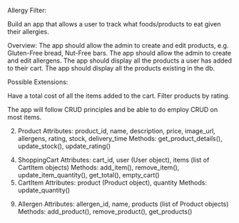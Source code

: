 Allergy Filter:

Build an app that allows a user to track what foods/products to eat given their allergies.

Overview:
The app should allow the admin to create and edit products, e.g. Gluten-Free bread, Nut-Free bars.
The app should allow the admin to create and edit allergens.
The app should display all the products a user has added to their cart.
The app should display all the products existing in the db.

Possible Extensions:

Have a total cost of all the items added to the cart.
Filter products by rating.

The app will follow CRUD principles and be able to do employ CRUD on most items.

<!-- 1. User(MIGHT) As extention
Attributes: user_id, username, email, password, shipping_address, billing_address
Methods: register(), login(), update_profile(), update_password(), add_address(), remove_address(), get_order_history() -->
2. Product
Attributes: product_id, name, description, price, image_url, allergens, rating, stock, delivery_time
Methods: get_product_details(), update_stock(), update_rating()
<!-- 3. Category (MIGHT)
Attributes: category_id, name, products (list of Product objects)
Methods: add_product(), remove_product(), get_products() -->
4. ShoppingCart
Attributes: cart_id, user (User object), items (list of CartItem objects)
Methods: add_item(), remove_item(), update_item_quantity(), get_total(), empty_cart()
5. CartItem
Attributes: product (Product object), quantity
Methods: update_quantity()
<!-- 6. Order(MOST LIKELY WONT)
Attributes: order_id, user (User object), items (list of OrderItem objects), order_date, shipping_address, billing_address, order_status
Methods: place_order(), cancel_order(), update_order_status(), get_order_details() -->
<!-- 7. OrderItem(MOST LIKELY WONT)
Attributes: product (Product object), quantity, price
Methods: None -->
<!-- 8. Review As extention
Attributes: review_id, user (User object), product (Product object), rating, comment, review_date
Methods: submit_review(), edit_review(), delete_review() -->
9. Allergen
Attributes: allergen_id, name, products (list of Product objects)
Methods: add_product(), remove_product(), get_products()